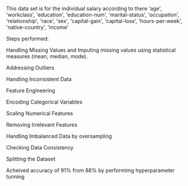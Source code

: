 This data set is for the individual salary according to there 'age', 'workclass', 'education', 'education-num', 'marital-status',
'occupation', 'relationship', 'race', 'sex', 'capital-gain', 'capital-loss', 'hours-per-week', 'native-country', 'income'

Steps performed:

Handling Missing Values and Imputing missing values using statistical measures (mean, median, mode).

Addressing Outliers

Handling Inconsistent Data

Feature Engineering

Encoding Categorical Variables

Scaling Numerical Features

Removing Irrelevant Features

Handling Imbalanced Data by oversampling

Checking Data Consistency

Splitting the Dataset

Acheived accuracy of 91% from 88% by performimg hyperparameter tunning 

